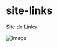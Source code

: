 # site-links
 Site de Links

![image](https://user-images.githubusercontent.com/81492871/190920704-716d5278-25d5-4dd6-9cb6-dbbfea9a644e.png)
